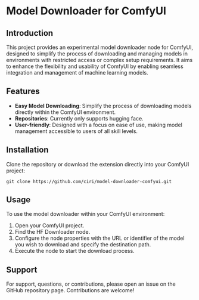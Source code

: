 # Model Downloader for ComfyUI

## Introduction
This project provides an experimental model downloader node for ComfyUI, designed to simplify the process of downloading and managing models in environments with restricted access or complex setup requirements. It aims to enhance the flexibility and usability of ComfyUI by enabling seamless integration and management of machine learning models.

## Features
- **Easy Model Downloading**: Simplify the process of downloading models directly within the ComfyUI environment.
- **Repositories**: Currently only supports hugging face.
- **User-friendly**: Designed with a focus on ease of use, making model management accessible to users of all skill levels.

## Installation

Clone the repository or download the extension directly into your ComfyUI project:

```
git clone https://github.com/ciri/model-downloader-comfyui.git
```

## Usage
To use the model downloader within your ComfyUI environment:
1. Open your ComfyUI project.
2. Find the HF Downloader node.
3. Configure the node properties with the URL or identifier of the model you wish to download and specify the destination path.
4. Execute the node to start the download process.

## Support
For support, questions, or contributions, please open an issue on the GitHub repository page. Contributions are welcome!